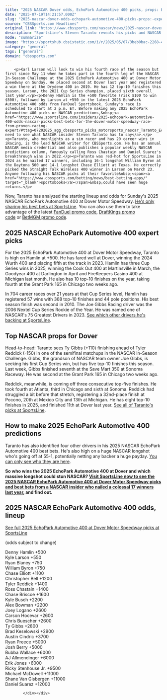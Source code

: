 ```yaml
---
title: "2025 NASCAR Dover odds, EchoPark Automotive 400 picks, props: Expert who nailed 17 winners likes 55-1 longshot"
date: "2025-07-19T14:21:57.000Z"
slug: "2025-nascar-dover-odds-echopark-automotive-400-picks-props:-expert-who-nailed-17-winners-likes-55-1-longshot"
source: "CBSSports.com Headlines"
original_link: "https://www.cbssports.com/nascar/news/2025-nascar-dover-odds-echopark-automotive-400-picks-props-expert-who-nailed-17-winners-likes-55-1-longshot/"
description: "SportsLine's Steven Taranto reveals his picks and NASCAR props for 2025 EchoPark Automotive 400 at Dover Motor Speedway, where Denny Hamlin, Kyle Larson, Ryan Blaney and William Byron are favorites"
mode: "summarize"
image: "https://sportshub.cbsistatic.com/i/r/2025/05/07/3beb0bac-2268-4887-a78e-b372d291d173/thumbnail/1200x675/afdf96fc5c640afde8a6e231b823ac75/denny-hamlin-nascar-imagn-images-2.jpg"
category: "general"
tags: ["general"]
domain: "cbssports.com"
---
```

<div id="readability-page-1" class="page"><div>
        
        
                            
                
        <p>Karl Larson will look to win his fourth race of the season but first since May 11 when he takes part in the fourth leg of the NASCAR In-Season Challenge at the 2025 EchoPark Automotive 400 at Dover Motor Speedway on Sunday. He placed second at Dover last year and registered a win there at the Drydene 400 in 2019. He has 12 top-10 finishes this season. Larson, the 2021 Cup Series champion, placed sixth overall last year.</p><p>Denny Hamlin is the +500 favorite (risk $100 to win $500), followed by Larson at +550 in the latest 2025 EchoPark Automotive 400 odds from FanDuel Sportsbook. Sunday's race is scheduled to start at 2 p.m. ET. Before making any 2025 EchoPark Automotive 400 picks or NASCAR predictions,&nbsp;<a href="https://www.sportsline.com/insiders/2025-echopark-automotive-400-odds-nascar-picks-best-bets-for-the-dover-motor-speedway-race-from-proven-racing-expert/#ttag=07202025_agg_cbssports_picks_motorsports_nascar_Taranto_EchoParkAutomotive400Dover">you need to see what NASCAR insider Steven Taranto has to say</a>.</p><p>Taranto, who moonlights as a sim racer and has 20 career wins in iRacing, is the lead NASCAR writer for CBSSports.com. He has an annual NASCAR media credential and also publishes a popular weekly NASCAR predictions column, famously calling Ross Chastain and Daniel Suarez's breakthrough wins in 2022.</p><p>Taranto was red-hot for SportsLine in 2024 as he nailed 17 winners, including 16-1 longshot William Byron at the Daytona 500 and 14-1 longshot Chase Elliott at Texas. He correctly picked the Straight Talk Wireless 400 winner in Larson on March 23. Anyone following his NASCAR picks at their favorite&nbsp;<span><a href="https://www.cbssports.com/betting/news/best-betting-apps/" target="_blank">sportsbooks</a></span>&nbsp;could have seen huge returns.</p>
        

<p>Now, Taranto has analyzed the starting lineup and odds for Sunday's 2025 NASCAR EchoPark Automotive 400 at Dover Motor Speedway.&nbsp;<a href="https://www.sportsline.com/insiders/2025-echopark-automotive-400-odds-nascar-picks-best-bets-for-the-dover-motor-speedway-race-from-proven-racing-expert/#ttag=07202025_agg_cbssports_picks_motorsports_nascar_Taranto_EchoParkAutomotive400Dover">He's only sharing his best bets at SportsLine</a>. You can also use them to take advantage of the latest&nbsp;<span><a href="https://www.cbssports.com/betting/news/fanduel-promo-code/" target="_blank">FanDuel promo code</a></span>,&nbsp;<span><a href="https://www.cbssports.com/betting/news/draftkings-promo-code/" target="_blank">DraftKings promo code</a></span>&nbsp;or&nbsp;<span><a href="https://www.cbssports.com/betting/news/betmgm-promo-code/" target="_blank">BetMGM promo code</a></span>.</p><h2>2025 NASCAR EchoPark Automotive 400 expert picks</h2><p>For the 2025 EchoPark Automotive 400 at Dover Motor Speedway, Taranto is high on Hamlin at +500. He has fared well at Dover, winning the 2024 Wurth 400 and placing fifth at the track in 2023. Hamlin has three Cup Series wins in 2025, winning the Cook Out 400 at Martinsville in March, the Goodyear 400 at Darlington in April and FireKeepers Casino 400 at Michigan last month. He also has 10 top-10 finishes on the year, taking fourth at the Grant Park 165 in Chicago two weeks ago.</p><p>In 704 career races over 21 years at that Cup Series level, Hamlin has registered 57 wins with 368 top-10 finishes and 44 pole positions. His best season finish was second in 2010. The Joe Gibbs Racing driver was the 2006 Nextel Cup Series Rookie of the Year. He was named one of NASCAR's 75 Greatest Drivers in 2023.&nbsp;<a href="https://www.sportsline.com/insiders/2025-echopark-automotive-400-odds-nascar-picks-best-bets-for-the-dover-motor-speedway-race-from-proven-racing-expert/#ttag=07202025_agg_cbssports_picks_motorsports_nascar_Taranto_EchoParkAutomotive400Dover" target="_blank">See which other drivers he's backing at SportsLine</a>.</p>
        

<h2>Top NASCAR props for Dover</h2><p>Head-to-head: Taranto sees Ty Gibbs (+110) finishing ahead of Tyler Reddick (-150) in one of the semifinal matchups in the NASCAR In-Season Challenge. Gibbs, the grandson of NASCAR team owner Joe Gibbs, is seeking his first Cup Series win, but has five top-10 finishes this season. Last week, Gibbs finished seventh at the Save Mart 350 at Sonoma Raceway. He was second at the Grant Park 165 in Chicago two weeks ago.</p><p>Reddick, meanwhile, is coming off three consecutive top-five finishes. He took fourth at Atlanta, third in Chicago and sixth at Sonoma. Reddick had struggled a bit before that stretch, registering a 32nd-place finish at Pocono, 20th at Mexico City and 13th at Michigan. He has eight top-10 finishes in 2025, and finished 11th at Dover last year.&nbsp;<a href="https://www.sportsline.com/insiders/2025-echopark-automotive-400-odds-nascar-picks-best-bets-for-the-dover-motor-speedway-race-from-proven-racing-expert/#ttag=07202025_agg_cbssports_picks_motorsports_nascar_Taranto_EchoParkAutomotive400Dover" target="_blank">See all of Taranto's picks at SportsLine</a>.&nbsp;</p><h2>How to make 2025 EchoPark Automotive 400 predictions</h2><p>Taranto has also identified four other drivers in his 2025 NASCAR EchoPark Automotive 400 best bets. He's also high on a huge NASCAR longshot who's going off at 55-1, potentially netting any backer a huge payday.         <a href="https://www.sportsline.com/insiders/2025-echopark-automotive-400-odds-nascar-picks-best-bets-for-the-dover-motor-speedway-race-from-proven-racing-expert/#ttag=07202025_agg_cbssports_picks_motorsports_nascar_Taranto_EchoParkAutomotive400Dover">You can only see who they are here</a>.</p>
        

<p><strong>So who wins the 2025 EchoPark Automotive 400 at Dover and which massive longshot could stun NASCAR?&nbsp;<a href="https://www.sportsline.com/insiders/2025-echopark-automotive-400-odds-nascar-picks-best-bets-for-the-dover-motor-speedway-race-from-proven-racing-expert/#ttag=07202025_agg_cbssports_picks_motorsports_nascar_Taranto_EchoParkAutomotive400Dover">Visit SportsLine now to see the 2025 NASCAR EchoPark Automotive 400 at Dover Motor Speedway picks and best bets from a NASCAR insider who nailed a colossal 17 winners last year</a>, and find out.</strong></p><h2>2025 NASCAR EchoPark Automotive 400 odds, lineup</h2><p><a href="https://www.sportsline.com/insiders/2025-echopark-automotive-400-odds-nascar-picks-best-bets-for-the-dover-motor-speedway-race-from-proven-racing-expert/#ttag=07202025_agg_cbssports_picks_motorsports_nascar_Taranto_EchoParkAutomotive400Dover">See full 2025 EchoPark Automotive 400 at Dover Motor Speedway picks at SportsLine</a></p><p>(odds subject to change)</p><p>Denny Hamlin +500<br>Kyle Larson +550<br>Ryan Blaney +750<br>William Byron +750<br>Chase Elliott +1100<br>Christopher Bell +1200<br>Tyler Reddick +1400<br>Ross Chastain +1400<br>Chase Briscoe +1600<br>Kyle Busch +2200<br>Alex Bowman +2200<br>Joey Logano +2600<br>Carson Hocevar +2600<br>Chris Buescher +2600<br>Ty Gibbs +2800<br>Brad Keselowski +2900<br>Austin Cindric +3700<br>Ryan Preece +5000<br>Josh Berry +5000<br>Bubba Wallace +6000<br>AJ Allmendinger +6000<br>Erik Jones +6000<br>Ricky Stenhouse Jr. +9500<br>Michael McDowell +11000<br>Shane Van Gisbergen +11000<br>Daniel Suarez +12000</p>
        




        
            </div></div>